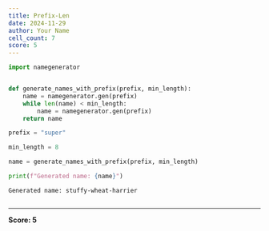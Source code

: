 ```yaml
---
title: Prefix-Len
date: 2024-11-29
author: Your Name
cell_count: 7
score: 5
---
```


```python
import namegenerator



```


```python
def generate_names_with_prefix(prefix, min_length):
    name = namegenerator.gen(prefix)
    while len(name) < min_length:
        name = namegenerator.gen(prefix)
    return name


```


```python
prefix = "super"

```


```python
min_length = 8

```


```python
name = generate_names_with_prefix(prefix, min_length)

```


```python
print(f"Generated name: {name}")
```

    Generated name: stuffy-wheat-harrier



```python

```


---
**Score: 5**
